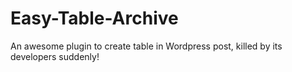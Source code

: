 # Easy-Table-Archive
An awesome plugin to create table in Wordpress post, killed by its developers suddenly!
